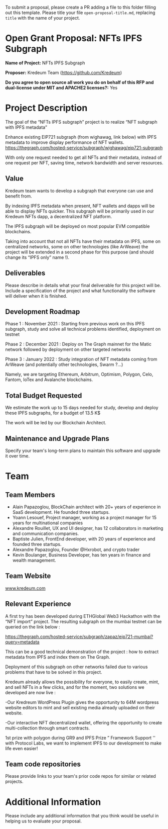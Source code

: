 To submit a proposal, please create a PR adding a file to this folder filling out this template. Please title your file `open-proposal-title.md`, replacing `title` with the name of your project.

# Open Grant Proposal: NFTs IPFS Subgraph

**Name of Project:** NFTs IPFS Subgraph

**Proposer:** Kredeum Team (https://github.com/Kredeum) 

**Do you agree to open source all work you do on behalf of this RFP and dual-license under MIT and APACHE2 licenses?:** Yes

# Project Description

The goal of the “NFTs IPFS subgraph” project is to realize “NFT subgraph with IPFS metadata”

Enhance existing EIP721 subgraph (from wighawag, link below) with IPFS metadata to improve display performance of NFT wallets.
https://thegraph.com/hosted-service/subgraph/wighawag/eip721-subgraph

With only one request needed to get all NFTs and their metadata, instead of one request per NFT, saving time, network bandwidth and server resources.

## Value

Kredeum team wants to develop a subgraph that everyone can use and benefit from.

By indexing IPFS metadata when present, NFT wallets and dapps will be able to display NFTs quicker. This subgraph will be primarily used in our Kredeum NFTs dapp, a decentralized NFT platform.

The IPFS subgraph will be deployed on most popular EVM compatible blockchains.

Taking into account that not all NFTs have their metadata on IPFS, some on centralized networks, some on other technologies (like ArWeave) the project will be extended in a second phase for this purpose (and should change its “IPFS only” name !).


## Deliverables

Please describe in details what your final deliverable for this project will be. Include a specification of the project and what functionality the software will deliver when it is finished.

## Development Roadmap

Phase 1 : November 2021 : Starting from previous work on this IPFS subgraph, study and solve all technical problems  identified, deployment on testnet

Phase 2 : December 2021 : Deploy on The Graph mainnet for the Matic network followed by deployment on other targeted networks

Phase 3 : January 2022 : Study integration of NFT metadata coming from ArWeave (and potentially other technologies, Swarm ?...) 
 
Namely, we are targeting Ethereum, Arbitrum, Optimism, Polygon, Celo, Fantom, IoTex and Avalanche blockchains.


## Total Budget Requested

We estimate the work up to 15 days needed for study, develop and deploy these IPFS subgraphs, for a budget of 13.5 K$

The work will be led by our Blockchain Architect.

## Maintenance and Upgrade Plans

Specify your team's long-term plans to maintain this software and upgrade it over time.

# Team

## Team Members

- Alain Papazoglou, BlockChain architect with 20+ years of experience in SaaS development. He founded three startups.
- Yoann Lesouef, Project manager, working as a project manager for 15 years for multinational companies 
- Alexandre Rouillet, UX and UI designer, has 12 collaborators in marketing and communication companies.
- Baptiste Julien, FrontEnd developer, with 20 years of experience and founded three startups.
- Alexandre Papazoglou, Founder @Hxrobot, and crypto trader
- Kevin Boulanger, Business Developer, has ten years in finance and wealth management. 

## Team Website

www.kredeum.com

## Relevant Experience

A first try has been developed during ETHGlobal Web3 Hackathon with the “NFT import” project. The resulting subgraph on the mumbai testnet can be queried on the link below :

https://thegraph.com/hosted-service/subgraph/zapaz/eip721-mumbai?query=metadata

This can be a good technical demonstration of the project : how to extract metadata from IPFS and index them on The Graph.

Deployment of this subgraph on other networks failed due to various problems that have to be solved in this project.

   

Kredeum already allows the possibility for everyone, to easily create, mint, and sell NFTs in a few clicks, and for the moment, two solutions we developed are now live : 

-Our Kredreum WordPress Plugin gives the opportunity to 64M wordpress website editors to mint and sell existing media already uploaded on their website. 

-Our interactive NFT decentralized wallet, offering the opportunity to create multi-collection through smart contracts.

1st prize with polygon during GR9 and IPFS Prize ” Framework Support '' with Protocol Labs, we want to implement IPFS to our development to make life even easier!

## Team code repositories

Please provide links to your team's prior code repos for similar or related projects.

# Additional Information

Please include any additional information that you think would be useful in helping us to evaluate your proposal.

